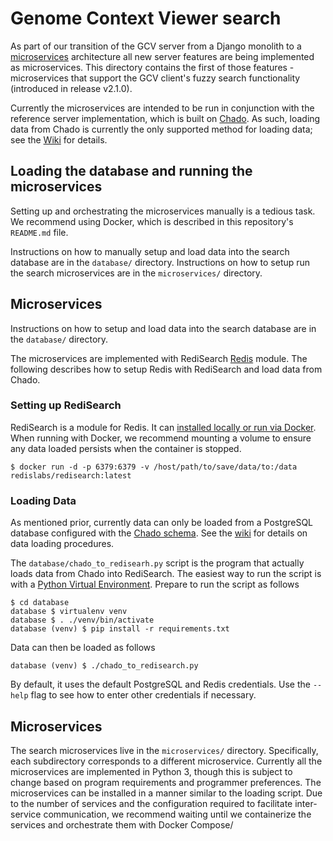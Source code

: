 # Genome Context Viewer search

As part of our transition of the GCV server from a Django monolith to a [microservices](https://microservices.io/) architecture all new server features are being implemented as microservices.
This directory contains the first of those features - microservices that support the GCV client's fuzzy search functionality (introduced in release v2.1.0).

Currently the microservices are intended to be run in conjunction with the reference server implementation, which is built on [Chado](http://gmod.org/wiki/Chado_-_Getting_Started).
As such, loading data from Chado is currently the only supported method for loading data; see the [Wiki](https://github.com/legumeinfo/lis_context_viewer/wiki/Configuring-and-Loading-Chado) for details.

## Loading the database and running the microservices

Setting up and orchestrating the microservices manually is a tedious task.
We recommend using Docker, which is described in this repository's `README.md` file.

Instructions on how to manually setup and load data into the search database are in the `database/` directory.
Instructions on how to setup run the search microservices are in the `microservices/` directory.

## Microservices

Instructions on how to setup and load data into the search database are in the `database/` directory.

The microservices are implemented with RediSearch [Redis](https://redis.io/) module.
The following describes how to setup Redis with RediSearch and load data from Chado.

### Setting up RediSearch

RediSearch is a module for Redis.
It can [installed locally or run via Docker](https://oss.redislabs.com/redisearch/Quick_Start/).
When running with Docker, we recommend mounting a volume to ensure any data loaded persists when the container is stopped.

    $ docker run -d -p 6379:6379 -v /host/path/to/save/data/to:/data redislabs/redisearch:latest

### Loading Data
As mentioned prior, currently data can only be loaded from a PostgreSQL database configured with the [Chado schema](http://gmod.org/wiki/Chado_-_Getting_Started).
See the [wiki](https://github.com/legumeinfo/lis_context_viewer/wiki/Configuring-and-Loading-Chado) for details on data loading procedures. 

The `database/chado_to_redisearh.py` script is the program that actually loads data from Chado into RediSearch.
The easiest way to run the script is with a [Python Virtual Environment](http://docs.python-guide.org/en/latest/dev/virtualenvs/).
Prepare to run the script as follows

    $ cd database
    database $ virtualenv venv
    database $ . ./venv/bin/activate
    database (venv) $ pip install -r requirements.txt

Data can then be loaded as follows

    database (venv) $ ./chado_to_redisearch.py

By default, it uses the default PostgreSQL and Redis credentials.
Use the `--help` flag to see how to enter other credentials if necessary.

## Microservices
The search microservices live in the `microservices/` directory.
Specifically, each subdirectory corresponds to a different microservice.
Currently all the microservices are implemented in Python 3, though this is subject to change based on program requirements and programmer preferences.
The microservices can be installed in a manner similar to the loading script.
Due to the number of services and the configuration required to facilitate inter-service communication, we recommend waiting until we containerize the services and orchestrate them with Docker Compose/
